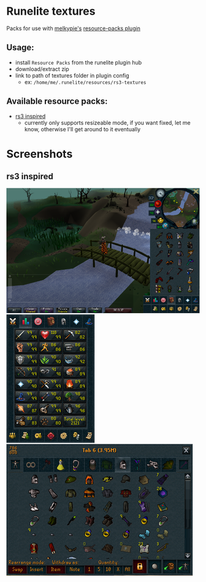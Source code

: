 # Runelite textures
Packs for use with [melkypie's](https://github.com/melkypie) [resource-packs plugin](https://github.com/melkypie/resource-packs)

## Usage:
- install `Resource Packs` from the runelite plugin hub
- download/extract zip
- link to path of textures folder in plugin config
  - ex: `/home/me/.runelite/resources/rs3-textures`

## Available resource packs:
- [rs3 inspired](https://github.com/sgfost/runelite-textures/raw/master/rs3/release/rs3-textures.zip)
  * currently only supports resizeable mode, if you want fixed, let me know, otherwise I'll get around to it eventually

# Screenshots
## rs3 inspired
![image](https://raw.githubusercontent.com/sgfost/runelite-textures/master/rs3/screenshots/full%2Binv.png)
![image](https://raw.githubusercontent.com/sgfost/runelite-textures/master/rs3/screenshots/stats.png)
![image](https://raw.githubusercontent.com/sgfost/runelite-textures/master/rs3/screenshots/bank.png)
